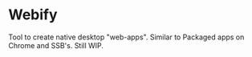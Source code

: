 # Webify
Tool to create native desktop "web-apps". Similar to Packaged apps on Chrome and SSB's. Still WIP.
